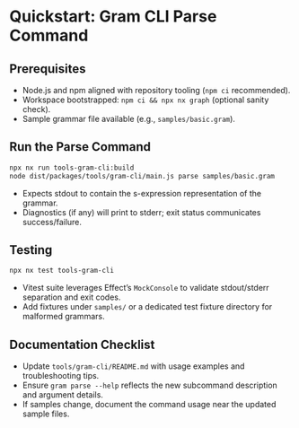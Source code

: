 # Quickstart: Gram CLI Parse Command

## Prerequisites

- Node.js and npm aligned with repository tooling (`npm ci` recommended).
- Workspace bootstrapped: `npm ci && npx nx graph` (optional sanity check).
- Sample grammar file available (e.g., `samples/basic.gram`).

## Run the Parse Command

```bash
npx nx run tools-gram-cli:build
node dist/packages/tools/gram-cli/main.js parse samples/basic.gram
```

- Expects stdout to contain the s-expression representation of the grammar.
- Diagnostics (if any) will print to stderr; exit status communicates success/failure.

## Testing

```bash
npx nx test tools-gram-cli
```

- Vitest suite leverages Effect’s `MockConsole` to validate stdout/stderr separation and exit codes.
- Add fixtures under `samples/` or a dedicated test fixture directory for malformed grammars.

## Documentation Checklist

- Update `tools/gram-cli/README.md` with usage examples and troubleshooting tips.
- Ensure `gram parse --help` reflects the new subcommand description and argument details.
- If samples change, document the command usage near the updated sample files.
